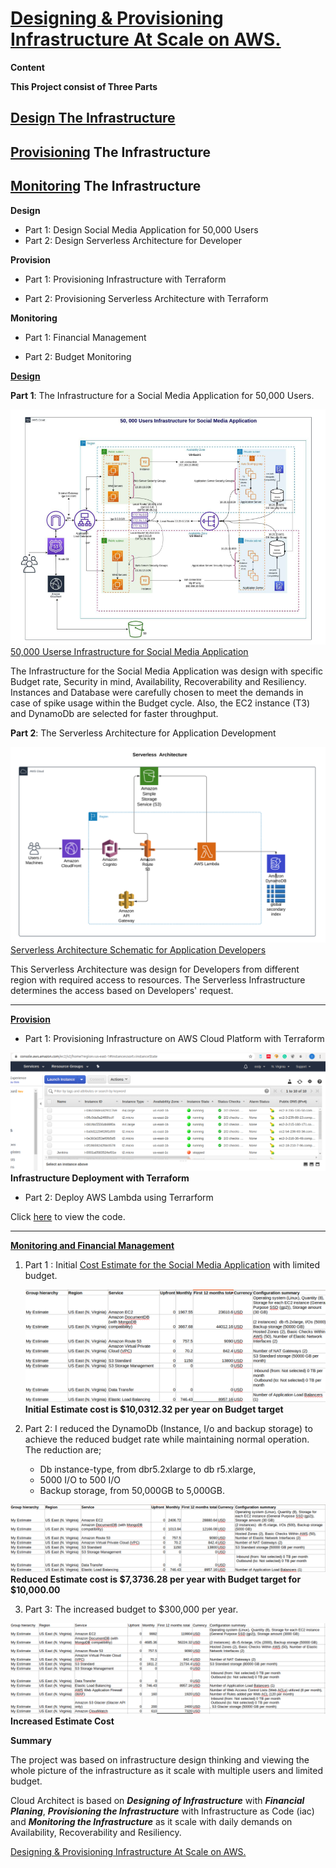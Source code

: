 # [Designing & Provisioning Infrastructure At Scale on AWS.](https://github.com/eedygreen/Designing-and-Provisioning-Infrastrcture-Scale)

**Content**

**This Project consist of Three Parts**

## [**Design The Infrastructure**](https://github.com/eedygreen/Designing-and-Provisioning-Infrastrcture-Scale/blob/master/Udacity_Diagram_1.pdf)

## **[Provisioning](https://github.com/eedygreen/Designing-and-Provisioning-Infrastrcture-Scale/tree/master/part-1-udacityT2M4) The Infrastructure**

## [Monitoring](https://github.com/eedygreen/Designing-and-Provisioning-Infrastrcture-Scale/blob/master/CloudWatch_Alarm.png) The Infrastructure



**Design**

- Part 1: Design Social Media Application for 50,000 Users
-  Part 2: Design Serverless Architecture for Developer


**Provision**

- Part 1: Provisioning Infrastructure with Terraform

- Part 2: Provisioning Serverless Architecture with Terraform


**Monitoring**

- Part 1: Financial Management

- Part 2: Budget Monitoring

  

[**Design**](https://github.com/eedygreen/Designing-and-Provisioning-Infrastrcture-Scale)

**Part 1**: The Infrastructure for a Social Media Application for 50,000 Users.

![](https://github.com/eedygreen/Designing-and-Provisioning-Infrastrcture-Scale/blob/master/50000%20Social%20media%20Users.png)
[50,000 Userse Infrastructure for Social Media Application](https://github.com/eedygreen/Designing-and-Provisioning-Infrastrcture-Scale/blob/master/Udacity_Diagram_1.pdf)


The Infrastructure for the Social Media Application was design with specific Budget rate, Security in mind, Availability, Recoverability and Resiliency. Instances and Database were carefully chosen to meet the demands in case of spike usage within the Budget cycle. Also, the EC2 instance (T3) and DynamoDb are selected for faster throughput.



**Part 2**: The Serverless Architecture for Application Development

![](https://github.com/eedygreen/Designing-and-Provisioning-Infrastrcture-Scale/blob/master/Serverless%20Architecture.png)
[Serverless Architecture Schematic for Application Developers](https://github.com/eedygreen/Designing-and-Provisioning-Infrastrcture-Scale/blob/master/Udacity_Diagram_2.pdf)

This Serverless Architecture was design for Developers from different region with required access to resources. The Serverless Infrastructure determines the access based on Developers' request.

***


[**Provision**](https://github.com/eedygreen/Designing-and-Provisioning-Infrastrcture-Scale/tree/master/part-1-udacityT2M4)

* Part 1: Provisioning Infrastructure on AWS Cloud Platform with Terraform

![](https://github.com/eedygreen/Designing-and-Provisioning-Infrastrcture-Scale/blob/master/part-1-udacityT2M4/Terraform_1_1.png)
**Infrastructure Deployment with Terraform** 


- Part 2: Deploy AWS Lambda using Terrarform

Click [here](https://github.com/eedygreen/Designing-and-Provisioning-Infrastrcture-Scale/tree/master/part-2) to view the code.

***


[**Monitoring and Financial Management**](https://github.com/eedygreen/Designing-and-Provisioning-Infrastrcture-Scale/blob/master/CloudWatch_Alarm.png)

1. Part 1 : Initial [Cost Estimate for the Social Media Application](https://github.com/eedygreen/Designing-and-Provisioning-Infrastrcture-Scale/blob/master/Initial_Cost_Estimate.csv)  with limited budget.

   ![](https://github.com/eedygreen/Designing-and-Provisioning-Infrastrcture-Scale/blob/master/initial%20estimate.png)
   **Initial Estimate cost is $10,0312.32 per year on Budget target**


2. Part 2: I reduced the DynamoDb (Instance, I/o and backup storage) to achieve the reduced budget rate while maintaining normal operation. The reduction are; 
   -  Db instance-type, from dbr5.2xlarge to db r5.xlarge, 
   - 5000 I/O to 500 I/O
   - Backup storage, from 50,000GB to 5,000GB.

![](https://github.com/eedygreen/Designing-and-Provisioning-Infrastrcture-Scale/blob/master/Reduced%20cost.png)
**Reduced Estimate cost is $7,3736.28 per year with Budget target for $10,000.00**


3. Part 3: The increased budget to $300,000 per year.

![](https://github.com/eedygreen/Designing-and-Provisioning-Infrastrcture-Scale/blob/master/increased%20budget.png)
**Increased Estimate Cost**




**Summary**

The project was based on infrastructure design thinking and viewing the whole picture of the infrastructure as it scale with multiple users and limited budget. 

Cloud Architect is based on ***Designing of Infrastructure*** with ***Financial Planing***, ***Provisioning the Infrastructure*** with Infrastructure as Code (iac) and ***Monitoring the Infrastructure*** as it scale with daily demands on Availability, Recoverability and Resiliency.



[Designing & Provisioning Infrastructure At Scale on AWS.](https://github.com/eedygreen/Designing-and-Provisioning-Infrastrcture-Scale)
